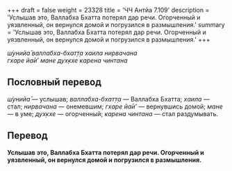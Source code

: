 +++
draft = false
weight = 23328
title = 'ЧЧ Антйа 7.109'
description = 'Услышав это, Валлабха Бхатта потерял дар речи. Огорченный и уязвленный, он вернулся домой и погрузился в размышления.'
summary = 'Услышав это, Валлабха Бхатта потерял дар речи. Огорченный и уязвленный, он вернулся домой и погрузился в размышления.'
+++

_ш́унийа̄ валлабха-бхат̣т̣а хаила нирвачана  
гхаре йа̄и’ мане дух̣кхе карена чинтана_

## Пословный перевод

_ш́унийа̄_ — услышав; _валлабха_\-_бхат̣т̣а_ — Валлабха Бхатта; _хаила_ — стал; _нирвачана_ — онемевшим; _гхаре_ _йа̄и’_ — вернувшись домой; _мане_ — в уме; _дух̣кхе_ — огорченный; _карена_ _чинтана_ — стал раздумывать.

## Перевод

**Услышав это, Валлабха Бхатта потерял дар речи. Огорченный и уязвленный, он вернулся домой и погрузился в размышления.**

